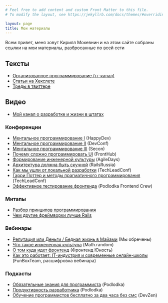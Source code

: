 ```yaml
---
# Feel free to add content and custom Front Matter to this file.
# To modify the layout, see https://jekyllrb.com/docs/themes/#overriding-theme-defaults

layout: page
title: Мои материалы
---
```


Всем привет, меня зовут Кирилл Мокевнин и на этом сайте собраны ссылки на мои материалы, разбросанные по всей сети

## Тексты

* [Организованное программирование (тг-канал)](https://t.me/orgprog)
* [Статьи на Хекслете](https://ru.hexlet.io/u/mokevnin/blog_posts)
* [Треды в твиттере](https://guides.hexlet.io/usefull-twitter-threads/)

## Видео

* [Мой канал о разработке и жизни в штатах](https://www.youtube.com/c/KirillMokevnin)

### Конференции

* [Ментальное программирование I](https://www.youtube.com/watch?v=EEq1wdM2M2w) (HappyDev)
* [Ментальное программирование II](https://www.youtube.com/watch?v=vkUTX1hruF8) (DevConf)
* [Ментальное программирование III](https://www.youtube.com/watch?v=JnURhIf194s) (Secon)
* [Почему сложно программировать UI](https://www.youtube.com/watch?v=DCeNCr2tKOI) (FrontHub)
* [Формирование инженерной культуры](https://www.youtube.com/watch?v=W7GlELjRODw) (AgileDays)
* [Архитектура должна быть скучной](https://www.youtube.com/watch?v=NbMt4uFIL8c) (RailsRussia)
* [Как мы ушли от локальной разработки](https://www.youtube.com/watch?v=WVjz0HcAWOs) (TechLeadConf)
* [Гарри Поттер и методы прагматичного программирования](https://www.youtube.com/watch?v=zrUwYBzb9zY) (TechLeadConf)
* [Эффективное тестирование фронтенда](https://youtu.be/e9DRhxRwsfU) (Podlodka Frontend Crew)

### Митапы

* [Разбор принципов программирования](https://youtu.be/OPa-ZVBtV0U?t=1873)
* [Чем другие фреймворки лучше Rails](https://www.youtube.com/watch?v=bP_sNPgiJKY)

### Вебинары

* [Репутация или Деньги / Бедная жизнь в Майами](https://www.youtube.com/watch?v=UKjmafONRsg) (Мы обречены)
* [Что такое инженерная культура](https://www.youtube.com/watch?v=rQ_IXr1VkAA) (Math.random)
* [О том куда идет фронтенд](https://www.youtube.com/watch?v=oylJcKEuNRw) (Фронтенд Юность)
* [Как это работает: IT-индустрия и современные онлайн-школы](https://medium.com/funboxteam/%D0%BA%D0%B0%D0%BA-%D1%8D%D1%82%D0%BE-%D1%80%D0%B0%D0%B1%D0%BE%D1%82%D0%B0%D0%B5%D1%82-it-%D0%B8%D0%BD%D0%B4%D1%83%D1%81%D1%82%D1%80%D0%B8%D1%8F-%D0%B8-%D1%81%D0%BE%D0%B2%D1%80%D0%B5%D0%BC%D0%B5%D0%BD%D0%BD%D1%8B%D0%B5-%D0%BE%D0%BD%D0%BB%D0%B0%D0%B9%D0%BD-%D1%88%D0%BA%D0%BE%D0%BB%D1%8B-c84b6bf80813) (FunBoxTeam, расшифровка вебинара)

### Подкасты

* [Обязательные знания для программиста](https://www.youtube.com/watch?v=GoAixzrElQc) (Podlodka)
* [Продуктивность разработчика](https://www.youtube.com/watch?v=ajZD5IDD72M) (Podlodka)
* [Обучение программистов бесплатно за два часа без смс](https://devzen.ru/episode-0226/) (DevZen)
